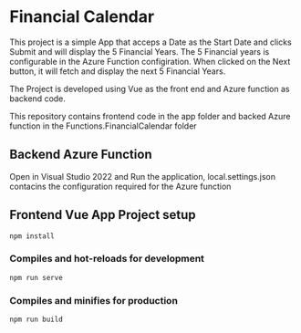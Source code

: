 # Financial Calendar

This project is a simple App that acceps a Date as the Start Date and clicks Submit and will display the 5 Financial Years. The 5 Financial years is configurable in the Azure Function configiration. When clicked on the Next button, it will fetch and display the next 5 Financial Years. 

The Project is developed using Vue as the front end and Azure function as backend code.

This repository contains frontend code in the app folder and backed Azure function in the Functions.FinancialCalendar folder

## Backend Azure Function
Open in Visual Studio 2022 and Run the application, local.settings.json contacins the configuration required for the Azure function


## Frontend Vue App Project setup
```
npm install
```

### Compiles and hot-reloads for development
```
npm run serve
```

### Compiles and minifies for production
```
npm run build
```




